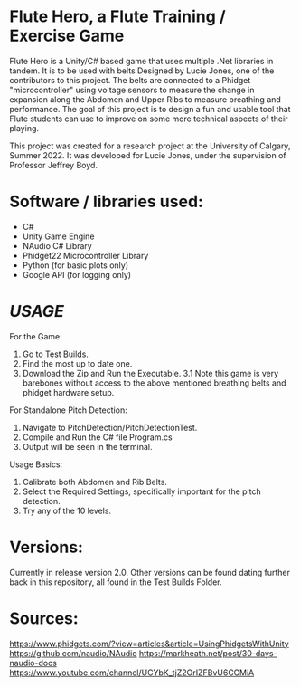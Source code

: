 # Flute Hero, a Flute Training / Exercise Game

Flute Hero is a Unity/C# based game that uses multiple .Net libraries in tandem. It is to be used with belts Designed by Lucie Jones, one of the contributors to this project. The belts are connected to a Phidget "microcontroller" using voltage sensors to measure the change in expansion along the Abdomen and Upper Ribs to measure breathing and performance. The goal of this project is to design a fun and usable tool that Flute students can use to improve on some more technical aspects of their playing.

This project was created for a research project at the University of Calgary, Summer 2022. It was developed for Lucie Jones, under the supervision of Professor Jeffrey Boyd.

# Software / libraries used:
- C#
- Unity Game Engine
- NAudio C# Library
- Phidget22 Microcontroller Library
- Python (for basic plots only)
- Google API (for logging only)

# ___USAGE___
For the Game:
1. Go to Test Builds.
2. Find the most up to date one.
3. Download the Zip and Run the Executable.
3.1 Note this game is very barebones without access to the above mentioned breathing belts and phidget hardware setup.

For Standalone Pitch Detection:
1. Navigate to PitchDetection/PitchDetectionTest.
2. Compile and Run the C# file Program.cs
3. Output will be seen in the terminal.

Usage Basics:
1. Calibrate both Abdomen and Rib Belts.
2. Select the Required Settings, specifically important for the pitch detection.
3. Try any of the 10 levels.

# Versions:
Currently in release version 2.0. Other versions can be found dating further back in this repository, all found in the Test Builds Folder.

# Sources:
https://www.phidgets.com/?view=articles&article=UsingPhidgetsWithUnity
https://github.com/naudio/NAudio
https://markheath.net/post/30-days-naudio-docs
https://www.youtube.com/channel/UCYbK_tjZ2OrIZFBvU6CCMiA


